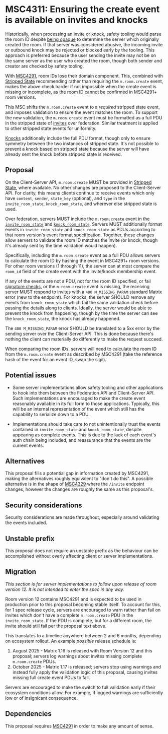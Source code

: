# MSC4311: Ensuring the create event is available on invites and knocks

Historically, when processing an invite or knock, safety tooling would parse the room ID despite
[being opaque](https://spec.matrix.org/v1.15/appendices/#room-ids) to determine the server which
originally created the room. If that server was considered abusive, the incoming invite or outbound
knock may be rejected or blocked early by the tooling. This approach is preferred because the user
sending the invite may not be on the same server as the user who created the room, though both sender
and creator are checked by safety tooling.

With [MSC4291](https://github.com/matrix-org/matrix-spec-proposals/pull/4291), room IDs lose their
domain component. This, combined with [Stripped State](https://spec.matrix.org/v1.15/client-server-api/#stripped-state)
recommending rather than requiring the `m.room.create` event, makes the above check harder if not
impossible when the create event is missing or incomplete, as the room ID cannot be confirmed in
MSC4291+ room versions.

This MSC shifts the `m.room.create` event to a *required* stripped state event, and imposes validation
to ensure the event matches the room. To support the new validation, the `m.room.create` event must
be formatted as a full PDU in the stripped state of [invites](https://spec.matrix.org/v1.15/server-server-api/#put_matrixfederationv1inviteroomideventid)
over federation. Similar treatment is applied to other stripped state events for uniformity.

[Knocks](https://spec.matrix.org/v1.15/server-server-api/#put_matrixfederationv1send_knockroomideventid)
additionally include the full PDU format, though only to ensure symmetry between the two instances of
stripped state. It's not possible to prevent a knock based on stripped state because the server will
have already sent the knock before stripped state is received.


## Proposal

On the Client-Server API, `m.room.create` MUST be provided in [Stripped State](https://spec.matrix.org/v1.15/client-server-api/#stripped-state),
where available. No other changes are proposed to the Client-Server API. For clarity, this means clients
continue to receive events which only have `content`, `sender`, `state_key` (optional), and `type` in
the `invite_room_state`, `knock_room_state`, and wherever else stripped state is used.

Over federation, servers MUST include the `m.room.create` event in the [`invite_room_state`](https://spec.matrix.org/v1.15/server-server-api/#put_matrixfederationv1inviteroomideventid)
and [`knock_room_state`](https://spec.matrix.org/v1.15/server-server-api/#put_matrixfederationv1send_knockroomideventid).
Servers MUST additionally format events in `invite_room_state` and `knock_room_state` as PDUs according
to that room version's event format specification. Together, these changes allow servers to validate
the room ID matches the invite (or knock, though it's already sent by the time validation would happen).

Specifically, including the `m.room.create` event as a full PDU allows servers to calculate the room
ID by hashing the event in MSC4291+ room versions. For other room versions (1 through 11), the server
can at most compare the `room_id` field of the create event with the invite/knock membership event.

If any of the events are not a PDU, not for the room ID specified, or fail [signature checks](https://spec.matrix.org/v1.15/server-server-api/#validating-hashes-and-signatures-on-received-events),
or the `m.room.create` event is missing, the receiving server MUST respond to invites with a `400 M_MISSING_PARAM`
standard Matrix error (new to the endpoint). For knocks, the server SHOULD remove any events from
`knock_room_state` which fail the same validation check before passing the details along to clients.
Ideally, the server would be able to prevent the knock from happening, though by the time the server
can see the `knock_room_state`, the knock has already happened.

The `400 M_MISSING_PARAM` error SHOULD be translated to a 5xx error by the sending server over the
Client-Server API. This is done because there's nothing the client can materially do differently to
make the request succeed.

When comparing the room IDs, servers will need to calculate the room ID from the `m.room.create` event
as described by MSC4291 (take the reference hash of the event for an event ID, swap the sigil).


## Potential issues

* Some server implementations allow safety tooling and other applications to hook into them between
  the Federation API and Client-Server API. Such implementations are encouraged to make the create
  event reasonably available in its full form to those applications. Typically, this will be an internal
  representation of the event which still has the capability to serialize down to a PDU.

* Implementations should take care to not unintentionally trust the events contained in `invite_room_state`
  and `knock_room_state`, despite appearing as complete events. This is due to the lack of each event's
  auth chain being included, and reassurance that the events are the current events.

## Alternatives

This proposal fills a potential gap in information created by MSC4291, making the alternatives roughly
equivalent to "don't do this". A possible alternative is in the shape of [MSC4329](https://github.com/matrix-org/matrix-spec-proposals/pull/4329)
where the `/invite` endpoint changes, however the changes are roughly the same as this proposal's.


## Security considerations

Security considerations are made throughout, especially around validating the events included.


## Unstable prefix

This proposal does not require an unstable prefix as the behaviour can be accomplished without overly
affecting client or server implementations.


## Migration

*This section is for server implementations to follow upon release of room version 12. It is not
intended to enter the spec in any way.*

Room version 12 contains MSC4291 and is expected to be used in production prior to this proposal
becoming stable itself. To account for this, for 1 spec release cycle, servers are encouraged to
warn rather than fail on invites which don't have a complete `m.room.create` PDU in the `invite_room_state`.
If the PDU is complete, but for a different room, the invite should still fail per the proposal text
above.

This translates to a timeline anywhere between 2 and 6 months, depending on ecosystem rollout. An
example *possible* release schedule is:

1. August 2025 - Matrix 1.16 is released with Room Version 12 and this proposal; servers log warnings
   about invites missing complete `m.room.create` PDUs.
2. October 2025 - Matrix 1.17 is released; servers stop using warnings and instead fully apply the
   validation logic of this proposal, causing invites missing full create event PDUs to fail.

Servers are encouraged to make the switch to full validation early if their ecosystem conditions
allow. For example, if logged warnings are sufficiently low or of insignicant consequence.


## Dependencies

This proposal requires [MSC4291](https://github.com/matrix-org/matrix-spec-proposals/pull/4291) in
order to make any amount of sense.
